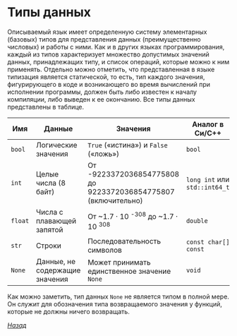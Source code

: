 # Типы данных

Описываемый язык имеет определенную систему элементарных (базовых) типов для представления данных (преимущественно числовых) и работы с ними. Как и в других языках программирования, каждый из типов характеризует множество допустимых значений данных, принадлежащих типу, и список операций, которые можно к ним применять. Отдельно можно отметить, что представленная в языке типизация является статической, то есть, тип каждого значения, фигурирующего в коде и возникающего во время вычислений при исполнении программы, должен быть либо известен к началу компиляции, либо выведен к ее окончанию. Все типы данных представлены в таблице.
 
Имя | Данные | Значения | Аналог в Си/C++
--- | ------ | -------- | ---------------
`bool` | Логические значения | `True` («истина») и `False` («ложь») | `bool`
`int` | Целые числа (8 байт) | От -9223372036854775808 до 9223372036854775807 (включительно) | `long int` или `std::int64_t`
`float` | Числа с плавающей запятой | От ~1.7 &middot; 10 <sup>-308</sup> до ~1.7 &middot; 10 <sup>308</sup> | `double`
`str` | Строки | Последовательность символов | `const char[] const`
`None` | Данные, не содержащие значения | Может принимать единственное значение `None` | `void`

Как можно заметить, тип данных `None` не является типом в полной мере. Он служит для обозначения типа возвращаемого значения у функций, которые не должны ничего возвращать.

[_Назад_](README.md)
